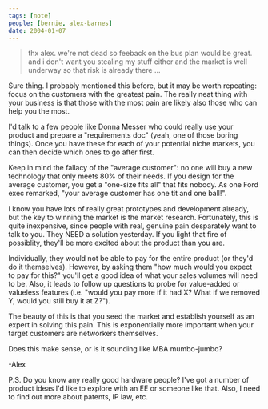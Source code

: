 ```yaml
---
tags: [note]
people: [bernie, alex-barnes]
date: 2004-01-07
---
```


> thx alex. we're not dead so feeback on the bus plan would be 
> great. and i don't want you stealing my stuff either  and 
> the market is well underway so that risk is already there ... 

Sure thing.  I probably mentioned this before, but it may be worth repeating: focus on the customers with the greatest pain.  The really neat thing with your business is that those with the most pain are likely also those who can help you the most.

I'd talk to a few people like Donna Messer who could really use your product and prepare a "requirements doc" (yeah, one of those boring things).  Once you have these for each of your potential niche markets, you can then decide which ones to go after first.

Keep in mind the fallacy of the "average customer": no one will buy a new technology that only meets 80% of their needs.  If you design for the average customer, you get a "one-size fits all" that fits nobody. As one Ford exec remarked, "your average customer has one tit and one ball!".

I know you have lots of really great prototypes and development already, but the key to winning the market is the market research.  Fortunately, this is quite inexpensive, since people with real, genuine pain
desparately want to talk to you.  They NEED a solution yesterday.  If you light that fire of possiblity, they'll be more excited about the product than you are.

Individually, they would not be able to pay for the entire product (or they'd do it themselves).  However, by asking them "how much would you expect to pay for this?" you'll get a good idea of what your sales
volumes will need to be.  Also, it leads to follow up questions to probe for value-added or valueless features (i.e. "would you pay more if it had X?  What if we removed Y, would you still buy it at Z?").

The beauty of this is that you seed the market and establish yourself as an expert in solving this pain.  This is exponentially more important when your target customers are networkers themselves.

Does this make sense, or is it sounding like MBA mumbo-jumbo?

 -Alex

P.S. Do you know any really good hardware people?  I've got a number of product ideas I'd like to explore with an EE or someone like that. Also, I need to find out more about patents, IP law, etc.






